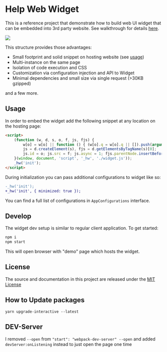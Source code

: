 # Help Web Widget

This is a reference project that demonstrate how to build web UI widget that can be embedded into 3rd party website. See walkthrough for details [here](https://blog.jenyay.com/web-ui-widget/).

![](https://github.com/jenyayel/help-widget/workflows/CI/badge.svg?branch=master)

This structure provides those advantages:

* Small footprint and solid snippet on hosting website (see [usage](#usage))
* Multi-instance on the same page
* Isolation of code execution and CSS
* Customization via configuration injection and API to Widget
* Minimal dependencies and small size via single request (>30KB gzipped)

and a few more.

## Usage

In order to embed the widget add the following snippet at any location on the hosting page:

```html
<script>
    (function (w, d, s, o, f, js, fjs) {
        w[o] = w[o] || function () { (w[o].q = w[o].q || []).push(arguments) };
        js = d.createElement(s), fjs = d.getElementsByTagName(s)[0];
        js.id = o; js.src = f; js.async = 1; fjs.parentNode.insertBefore(js, fjs);
    }(window, document, 'script', '_hw', './widget.js'));
    _hw('init');
</script>
```

During initialization you can pass additional configurations to widget like so:

```diff
-_hw('init');
+_hw('init', { minimized: true });
```

You can find a full list of configurations in `AppConfigurations` interface.

## Develop

The widget dev setup is similar to regular client application. To get started:

```bash
npm i
npm start
```

This will open browser with "demo" page which hosts the widget.

## License
The source and documentation in this project are released under the [MIT License](LICENSE)


## How to Update packages
```
yarn upgrade-interactive --latest
```

## DEV-Server
I removed `--open` from `"start": "webpack-dev-server" --open` and added `devServer:onListening` instead to just open the page one time
